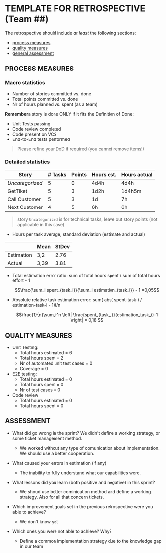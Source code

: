 TEMPLATE FOR RETROSPECTIVE (Team ##)
=====================================

The retrospective should include _at least_ the following
sections:

- [process measures](#process-measures)
- [quality measures](#quality-measures)
- [general assessment](#assessment)

## PROCESS MEASURES 

### Macro statistics

- Number of stories committed vs. done 
- Total points committed vs. done 
- Nr of hours planned vs. spent (as a team)

**Remember**a story is done ONLY if it fits the Definition of Done:
 
- Unit Tests passing
- Code review completed
- Code present on VCS
- End-to-End tests performed

> Please refine your DoD if required (you cannot remove items!) 

### Detailed statistics

| Story  | # Tasks | Points | Hours est. | Hours actual |
|--------|---------|--------|------------|--------------|
| _Uncategorized_   |   5      |   0     |    4d4h        |    	4d4h           |
|    GetTiket   |     5    |    3    |   1d2h         |        1d4h5m      |
|   Call Customer    |     5    |  3      |    1d        |       7h       |
|    Next Customer   |    4     |   5     |      6h      |      6h        |  

> story `Uncategorized` is for technical tasks, leave out story points (not applicable in this case)

- Hours per task average, standard deviation (estimate and actual)

|            | Mean | StDev |
|------------|------|-------|
| Estimation |   3,2   |     2.76   | 
| Actual     |    3,39  |    3.81  |

- Total estimation error ratio: sum of total hours spent / sum of total hours effort - 1

    $$\frac{\sum_i spent_{task_i}}{\sum_i estimation_{task_i}} - 1 =0,05$$


    
- Absolute relative task estimation error: sum( abs( spent-task-i / estimation-task-i - 1))/n

    $$\frac{1}{n}\sum_i^n \left| \frac{spent_{task_i}}{estimation_task_i}-1 \right| = 0,18 $$
  
## QUALITY MEASURES 

- Unit Testing:
  - Total hours estimated = 6
  - Total hours spent = 2
  - Nr of automated unit test cases = 0
  - Coverage = 0
- E2E testing:
  - Total hours estimated = 0
  - Total hours spent = 0
  - Nr of test cases = 0
- Code review 
  - Total hours estimated = 0 
  - Total hours spent = 0
  

## ASSESSMENT

- What did go wrong in the sprint?
  We didn't define a working strategy, or some ticket management method. 
  - We worked without any type of comunication about implementation. We should use a better cooperation.

- What caused your errors in estimation (if any) 
  - The inability to fully understand what our capabilities were.

- What lessons did you learn (both positive and negative) in this sprint?
  - We shoud use better cominication method and define a working strategy. Also for all that concern tickets.

- Which improvement goals set in the previous retrospective were you able to achieve?
  - We don't know yet
  
- Which ones you were not able to achieve? Why?
  - Define a common implementation strategy due to the knowledge gap in our team

